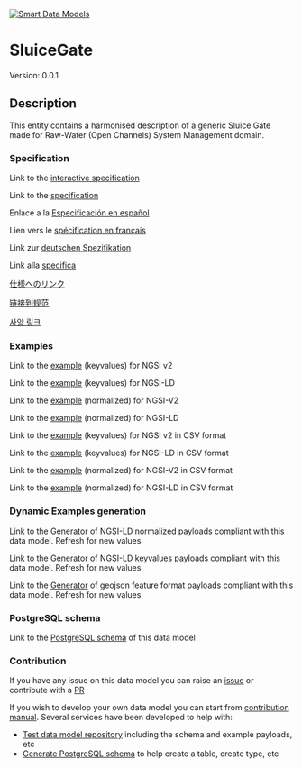 [![Smart Data Models](https://smartdatamodels.org/wp-content/uploads/2022/01/SmartDataModels_logo.png "Logo")](https://smartdatamodels.org)
# SluiceGate
Version: 0.0.1

## Description 

This entity contains a harmonised description of a generic Sluice Gate made for Raw-Water (Open Channels) System Management domain.
### Specification

Link to the [interactive specification](https://swagger.lab.fiware.org/?url=https://smart-data-models.github.io/dataModel.OpenChannelManagement/SluiceGate/swagger.yaml)

Link to the [specification](https://github.com/smart-data-models/dataModel.OpenChannelManagement/blob/master/SluiceGate/doc/spec.md)

Enlace a la [Especificación en español](https://github.com/smart-data-models/dataModel.OpenChannelManagement/blob/master/SluiceGate/doc/spec_ES.md)

Lien vers le [spécification en français](https://github.com/smart-data-models/dataModel.OpenChannelManagement/blob/master/SluiceGate/doc/spec_FR.md)

Link zur [deutschen Spezifikation](https://github.com/smart-data-models/dataModel.OpenChannelManagement/blob/master/SluiceGate/doc/spec_DE.md)

Link alla [specifica](https://github.com/smart-data-models/dataModel.OpenChannelManagement/blob/master/SluiceGate/doc/spec_IT.md)

[仕様へのリンク](https://github.com/smart-data-models/dataModel.OpenChannelManagement/blob/master/SluiceGate/doc/spec_JA.md)

[链接到规范](https://github.com/smart-data-models/dataModel.OpenChannelManagement/blob/master/SluiceGate/doc/spec_ZH.md)

[사양 링크](https://github.com/smart-data-models/dataModel.OpenChannelManagement/blob/master/SluiceGate/doc/spec_KO.md)
### Examples

Link to the [example](https://smart-data-models.github.io/dataModel.OpenChannelManagement/SluiceGate/examples/example.json) (keyvalues) for NGSI v2

Link to the [example](https://smart-data-models.github.io/dataModel.OpenChannelManagement/SluiceGate/examples/example.jsonld) (keyvalues) for NGSI-LD

Link to the [example](https://smart-data-models.github.io/dataModel.OpenChannelManagement/SluiceGate/examples/example-normalized.json) (normalized) for NGSI-V2

Link to the [example](https://smart-data-models.github.io/dataModel.OpenChannelManagement/SluiceGate/examples/example-normalized.jsonld) (normalized) for NGSI-LD

Link to the [example](https://github.com/smart-data-models/dataModel.OpenChannelManagement/blob/master/SluiceGate/examples/example.json.csv) (keyvalues) for NGSI v2 in CSV format

Link to the [example](https://github.com/smart-data-models/dataModel.OpenChannelManagement/blob/master/SluiceGate/examples/example.jsonld.csv) (keyvalues) for NGSI-LD in CSV format

Link to the [example](https://github.com/smart-data-models/dataModel.OpenChannelManagement/blob/master/SluiceGate/examples/example-normalized.json.csv) (normalized) for NGSI-V2 in CSV format

Link to the [example](https://github.com/smart-data-models/dataModel.OpenChannelManagement/blob/master/SluiceGate/examples/example-normalized.jsonld.csv) (normalized) for NGSI-LD in CSV format
### Dynamic Examples generation

Link to the [Generator](https://smartdatamodels.org/extra/ngsi-ld_generator.php?schemaUrl=https://raw.githubusercontent.com/smart-data-models/dataModel.OpenChannelManagement/master/SluiceGate/schema.json&email=info@smartdatamodels.org) of NGSI-LD normalized payloads compliant with this data model. Refresh for new values

Link to the [Generator](https://smartdatamodels.org/extra/ngsi-ld_generator_keyvalues.php?schemaUrl=https://raw.githubusercontent.com/smart-data-models/dataModel.OpenChannelManagement/master/SluiceGate/schema.json&email=info@smartdatamodels.org) of NGSI-LD keyvalues payloads compliant with this data model. Refresh for new values

Link to the [Generator](https://smartdatamodels.org/extra/geojson_features_generator.php?schemaUrl=https://raw.githubusercontent.com/smart-data-models/dataModel.OpenChannelManagement/master/SluiceGate/schema.json&email=info@smartdatamodels.org) of geojson feature format payloads compliant with this data model. Refresh for new values
### PostgreSQL schema

Link to the [PostgreSQL schema](https://github.com/smart-data-models/dataModel.OpenChannelManagement/blob/master/SluiceGate/schema.sql) of this data model
### Contribution

 If you have any issue on this data model you can raise an [issue](https://github.com/smart-data-models/dataModel.OpenChannelManagement/issues)  or contribute with a [PR](https://github.com/smart-data-models/dataModel.OpenChannelManagement/pulls)

 If you wish to develop your own data model you can start from [contribution manual](https://bit.ly/contribution_manual). Several services have been developed to help with: 
 - [Test data model repository](https://smartdatamodels.org/index.php/data-models-contribution-api/) including the schema and example payloads, etc
 - [Generate PostgreSQL schema](https://smartdatamodels.org/index.php/sql-service/) to help create a table, create type, etc